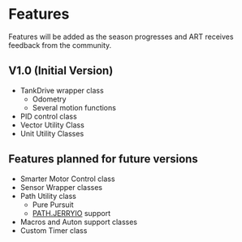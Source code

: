 # Features

Features will be added as the season progresses and ART receives feedback from the community.

## V1.0 (Initial Version)

- TankDrive wrapper class
  - Odometry
  - Several motion functions
- PID control class
- Vector Utility Class
- Unit Utility Classes

## Features planned for future versions

- Smarter Motor Control class
- Sensor Wrapper classes
- Path Utility class
  - Pure Pursuit
  - [PATH.JERRYIO](path.jerryio.com) support
- Macros and Auton support classes
- Custom Timer class
